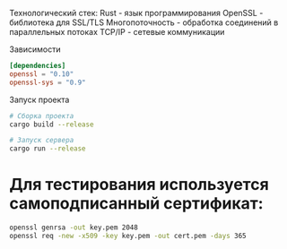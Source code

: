 Технологический стек: 
    Rust - язык программирования
    OpenSSL - библиотека для SSL/TLS
    Многопоточность - обработка соединений в параллельных потоках
    TCP/IP - сетевые коммуникации

Зависимости
```toml
[dependencies]
openssl = "0.10"
openssl-sys = "0.9"
```
Запуск проекта
```bash
# Сборка проекта
cargo build --release

# Запуск сервера
cargo run --release
```


# Для тестирования используется самоподписанный сертификат:
```bash
openssl genrsa -out key.pem 2048
openssl req -new -x509 -key key.pem -out cert.pem -days 365
```
